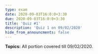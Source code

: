 ```yaml
---
type: exam
date: 2020-09-03T16:0:0+3:30
due: 2020-09-03T16:0:0+3:30
title: 'Quiz #1'
description: 'Quiz 1 on 09/02/2020'
hide_from_announcments: false
---
```

**Topics:**
All portion covered till 09/02/2020.
